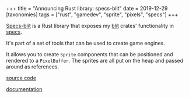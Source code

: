 +++
title = "Announcing Rust library: specs-blit"
date = 2019-12-29
[taxonomies]
tags = ["rust", "gamedev", "sprite", "pixels", "specs"]
+++

[Specs-blit](https://github.com/tversteeg/specs-blit) is a Rust library that exposes my [blit](@/announcing-blit.md) crates' functionality in [specs](https://specs.amethyst.rs/).

<!-- more -->

It's part of a set of tools that can be used to create game engines.

It allows you to create `Sprite` components that can be positioned and rendered to a `PixelBuffer`.
The sprites are all put on the heap and passed around as references.

[source code](https://github.com/tversteeg/specs-blit)

[documentation](https://docs.rs/specs-blit)
